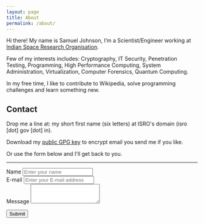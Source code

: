 ```yaml
---
layout: page
title: About
permalink: /about/
---
```



Hi there! My name is Samuel Johnson, I’m a Scientist/Engineer working at [Indian Space Research Organisation](http://www.isro.gov.in).

Few of my interests includes: Cryptography, IT Security, Penetration Testing, Programming, High Performance Computing, System Administration, Virtualization, Computer Forensics, Quantum Computing.

In my free time, I like to contribute to Wikipedia, solve programming challenges and learn something new.

<!-- My [Myers-Briggs Type Indicator](https://en.wikipedia.org/wiki/Myers-Briggs_Type_Indicator) is [INTP](http://www.personalitypage.com/INTP.html), same as [Einstein](https://en.wikipedia.org/wiki/Albert_Einstein), [Darwin](https://en.wikipedia.org/wiki/Charles_Darwin), [Dawkins](https://en.wikipedia.org/wiki/Richard_Dawkins) and [others](http://www.celebritytypes.com/intp.php). -->

## Contact

Drop me a line at: my short first name (six letters) at ISRO's domain (isro [dot] gov [dot] in).

Download my [public GPG key](/assets/txt/ISRO_Public.asc) to encrypt email you send me if you like.

Or use the form below and I'll get back to you.

----
<!--<hr style="border-color:black;">-->

  <form method="POST" action="http://formspree.io/esamueljohnson@gmail.com">
   <div class="form-group">
   <label for="exampleInputName">Name</label>
   <input name="name" type="name" class="form-control" id="exampleInputName" placeholder="Enter your name">
   </div>
    
   <div class="form-group">
   <label for="exampleInputEmail1">E-mail</label>
   <input name="_replyto" type="email" class="form-control" id="exampleInputEmail1" placeholder="Enter your E-mail address">
   </div>
    
   <div class="form-group">
   <label for="exampleTextArea">Message</label>
   <textarea name="message" class="form-control" rows="3"></textarea>    
   </div>
      
   <button type="submit" class="btn btn-primary">Submit</button>

